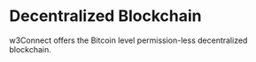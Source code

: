 # Decentralized Blockchain

w3Connect offers the Bitcoin level permission-less decentralized blockchain.
